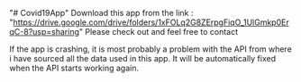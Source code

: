"# Covid19App" 
Download this app from the link : "https://drive.google.com/drive/folders/1xFOLq2G8ZErpgFiqO_1UlGmkp0ErqC-8?usp=sharing"
Please check out and feel free to contact

If the app is crashing, it is most probably a problem with the API from where i have sourced all the data used in this app.
It will be automatically fixed when the API starts working again.
